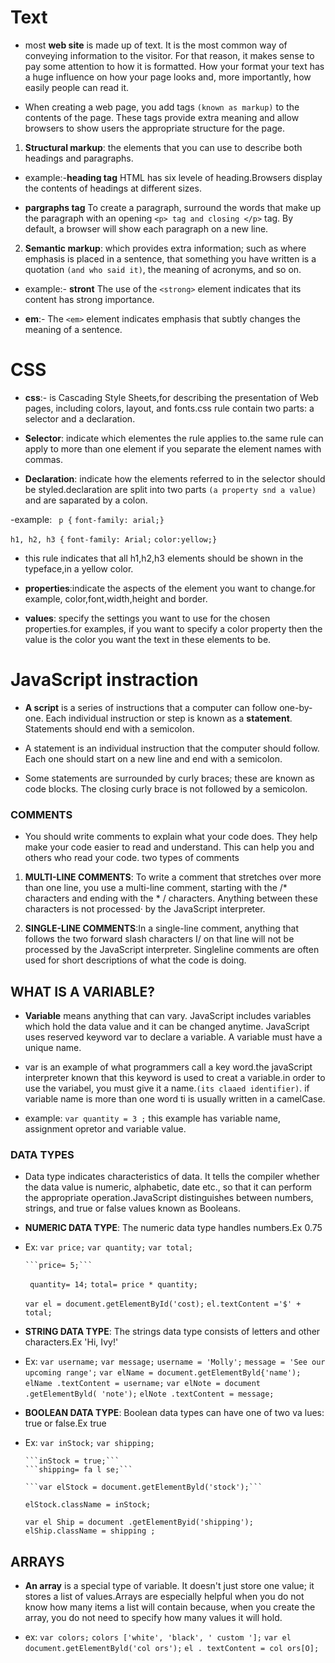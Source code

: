 # Text

- most **web site** is made up of text. It is the most common way of conveying information to the visitor. For that reason, it makes sense to pay some attention to how it is formatted. How your format your text has a huge influence on how your page looks and, more importantly, how easily people can read it.

- When creating a web page, you add tags ```(known as markup)``` to the contents of the page. These tags provide extra meaning and allow browsers to show users the appropriate structure for the page.

1. **Structural markup**: the elements that you can use to describe both headings and paragraphs.

- example:-**heading tag** HTML has six levele of heading.Browsers display the contents of headings at different sizes.

- **pargraphs tag** To create a paragraph, surround the words that make up the paragraph with an opening ```<p> tag and closing </p>``` tag. By default, a browser will show each paragraph on a new line.

2. **Semantic markup**: which provides extra information; such as where emphasis is placed in a sentence, that something you have written is a quotation ```(and who said it)```, the meaning of acronyms, and so on.

- example:- **stront** The use of the ```<strong>``` element indicates that its content has strong importance.

- **em**:- The ```<em>``` element indicates emphasis that subtly changes the meaning of a sentence.

# CSS

- **css**:- is Cascading Style Sheets,for describing the presentation of Web pages, including colors, layout, and fonts.css rule contain two parts: a selector and a declaration.

- **Selector**: indicate which elementes the rule applies to.the same rule can apply to more than one element if you separate the element names with commas.

- **Declaration**: indicate how the elements referred to in the selector should be styled.declaration are split into two parts ```(a property snd a value)``` and are saparated by a colon.


-example: ``` p {```
    ```font-family: arial;}```

```h1, h2, h3 {```
    ```font-family: Arial;```
    ```color:yellow;}```

- this rule indicates that all h1,h2,h3 elements should be shown in the typeface,in a yellow color.

- **properties**:indicate the aspects of the element you want to change.for example, color,font,width,height and border.

- **values**: specify the settings you want to use for the chosen properties.for examples, if you want to specify a color property then the value is the color you want the text in these elements to be.

# JavaScript instraction

- **A script** is a series of instructions that a computer can follow one-by-one. Each individual instruction or step is known as a **statement**. Statements should end with a semicolon.

- A statement is an individual instruction that the computer should follow. Each one should start on a new line and end with a semicolon.

- Some statements are surrounded by curly braces; these are known as code blocks. The closing curly brace is not followed by a semicolon.

### COMMENTS
- You should write comments to explain what your code does. They help make your code easier to read and understand. This can help you and others who read your code. two types of comments

1. **MULTI-LINE COMMENTS**: To write a comment that stretches over more than one line, you use a multi-line comment, starting with the /* characters and ending with the * / characters. Anything between these characters is not processed· by the JavaScript interpreter.

2. **SINGLE-LINE COMMENTS**:In a single-line comment, anything that follows the two forward slash characters I/ on that line will not be processed by the JavaScript interpreter. Singleline comments are often used for short descriptions of what the code is doing.

## WHAT IS A VARIABLE?

- **Variable** means anything that can vary. JavaScript includes variables which hold the data value and it can be changed anytime. JavaScript uses reserved keyword var to declare a variable. A variable must have a unique name.

- var is an example of what programmers call a key word.the javaScript interpreter known that this keyword is used to creat a variable.in order to use the variabel, you must give it a name.```(its claaed identifier)```. if variable name is more than one word ti is usually written in a camelCase.

- example: ```var quantity = 3 ;``` this example has variable name, assignment opretor and variable value.

### DATA TYPES

-  Data type indicates characteristics of data. It tells the compiler whether the data value is numeric, alphabetic, date etc., so that it can perform the appropriate operation.JavaScript distinguishes between numbers,
strings, and true or false values known as Booleans.

- **NUMERIC DATA TYPE**: The numeric data type handles numbers.Ex 0.75

- Ex: ```var price;```
      ```var quantity;```
      ```var total;```

      ```price= 5;```
     ``` quantity= 14;```
      ```total= price * quantity;```

     ```var el = document.getElementById('cost);```
     ```el.textContent ='$' + total;```



- **STRING DATA TYPE**: The strings data type consists of letters and other characters.Ex 'Hi, Ivy!'

- Ex: ```var username;```
      ```var message;```
      ```username = 'Molly';```
      ```message = 'See our upcoming range';```
      ```var elName = document.getElementByld{'name');```
      ```elName .textContent = username;```
      ```var elNote = document .getElementByld( 'note');```
      ```elNote .textContent = message;```

- **BOOLEAN DATA TYPE**: Boolean data types can have one of two va lues: true or false.Ex true

- Ex: ```var inStock;```
      ```var shipping;```

      ```inStock = true;```
      ```shipping= fa l se;```
      
      ```var elStock = document.getElementByld('stock');```
     ```elStock.className = inStock;```

     ```var el Ship = document .getElementByid('shipping');```
     ```elShip.className = shipping ;```

## ARRAYS

- **An array** is a special type of variable. It doesn't just store one value; it stores a list of values.Arrays are especially helpful when you do not know how many items a list will contain because, when you create the array, you do not need to specify how many values it will hold.

- ex: ```var colors;```
      ```colors ['white', 'black', ' custom '];```
      ```var el document.getElementByld('col ors');```
      ```el . textContent = col ors[O];```